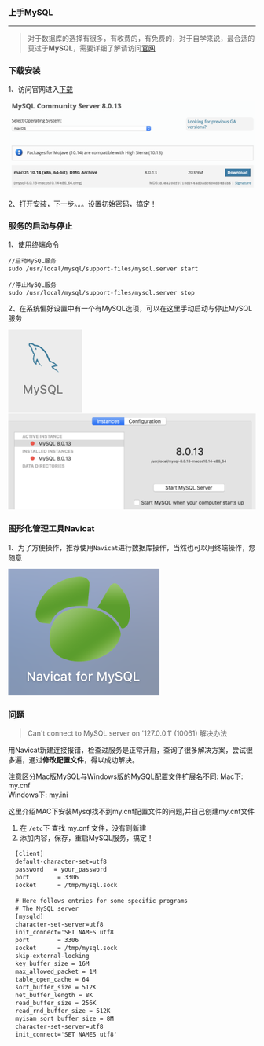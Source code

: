### 上手MySQL
------

>对于数据库的选择有很多，有收费的，有免费的，对于自学来说，最合适的莫过于**MySQL**，需要详细了解请访问[官网](https://www.mysql.com)

### 下载安装

1、访问官网进入[下载](https://dev.mysql.com/downloads/mysql/)

![avatar](./img/安装包.png)

2、打开安装，下一步。。。设置初始密码，搞定！

### 服务的启动与停止

1、使用终端命令

```
//启动MySQL服务 
sudo /usr/local/mysql/support-files/mysql.server start

//停止MySQL服务 
sudo /usr/local/mysql/support-files/mysql.server stop
```
2、在系统偏好设置中有一个有MySQL选项，可以在这里手动启动与停止MySQL服务

![avatar](./img/图标.png)
![avatar](./img/设置.png)

### 图形化管理工具Navicat

1、为了方便操作，推荐使用`Navicat`进行数据库操作，当然也可以用终端操作，您随意

![avatar](./img/Navicat.png)

### 问题

> Can't connect to MySQL server on '127.0.0.1' (10061) 解决办法

用Navicat新建连接报错，检查过服务是正常开启，查询了很多解决方案，尝试很多遍，通过**修改配置文件**，得以成功解决。

注意区分Mac版MySQL与Windows版的MySQL配置文件扩展名不同: 
Mac下: my.cnf <br>
Windows下: my.ini

这里介绍MAC下安装Mysql找不到my.cnf配置文件的问题,并自己创建my.cnf文件

1. 在 `/etc`下 查找 my.cnf 文件，没有则新建
2. 添加内容，保存，重启MySQL服务，搞定！

```
  [client]
  default-character-set=utf8
  password   = your_password  
  port        = 3306  
  socket      = /tmp/mysql.sock   
  
  # Here follows entries for some specific programs  
  # The MySQL server  
  [mysqld]
  character-set-server=utf8
  init_connect='SET NAMES utf8
  port        = 3306  
  socket      = /tmp/mysql.sock  
  skip-external-locking  
  key_buffer_size = 16M  
  max_allowed_packet = 1M  
  table_open_cache = 64  
  sort_buffer_size = 512K  
  net_buffer_length = 8K  
  read_buffer_size = 256K  
  read_rnd_buffer_size = 512K  
  myisam_sort_buffer_size = 8M  
  character-set-server=utf8  
  init_connect='SET NAMES utf8' 
```


